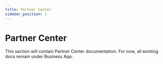 ```yaml
---
title: Partner Center
sidebar_position: 1
---
```


# Partner Center

This section will contain Partner Center documentation. For now, all existing docs remain under Business App.


